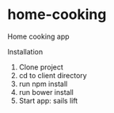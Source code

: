 # home-cooking
Home cooking app

Installation
1. Clone project
2. cd to client directory
3. run npm install
4. run bower install
5. Start app: sails lift
